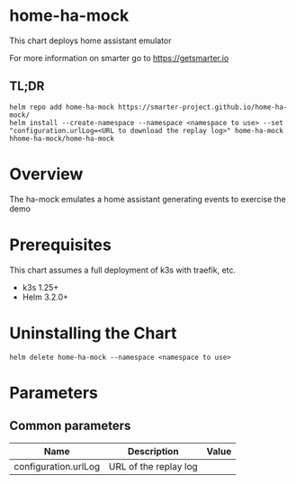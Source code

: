 # home-ha-mock

This chart deploys home assistant emulator

For more information on smarter go to https://getsmarter.io

## TL;DR

```console
helm repo add home-ha-mock https://smarter-project.github.io/home-ha-mock/
helm install --create-namespace --namespace <namespace to use> --set "configuration.urlLog=<URL to download the replay log>" home-ha-mock hhome-ha-mock/home-ha-mock

```

# Overview

The ha-mock emulates a home assistant generating events to exercise the demo

# Prerequisites

This chart assumes a full deployment of k3s with traefik, etc.

* k3s 1.25+
* Helm 3.2.0+

# Uninstalling the Chart

```
helm delete home-ha-mock --namespace <namespace to use>
```

# Parameters

## Common parameters

| Name | Description | Value |
| ---- | ----------- | ----- |
| configuration.urlLog | URL of the replay log | |
